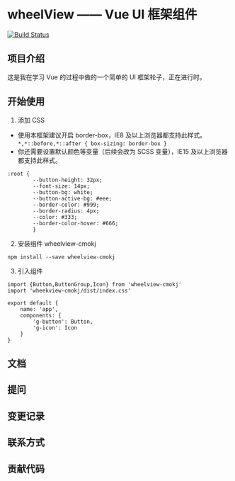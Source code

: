 # wheelView —— Vue UI 框架组件

[![Build Status](https://travis-ci.org/cmokj/wheelView-project.svg?branch=master)](https://travis-ci.org/cmokj/wheelView-project)

## 项目介绍
这是我在学习 Vue 的过程中做的一个简单的 UI 框架轮子，正在进行时。

## 开始使用
1. 添加 CSS
- 使用本框架建议开启 border-box，IE8 及以上浏览器都支持此样式。
```*,*::before,*::after { box-sizing: border-box }```
- 你还需要设置默认颜色等变量（后续会改为 SCSS 变量），IE15 及以上浏览器都支持此样式。
```
:root {
        --button-height: 32px;
        --font-size: 14px;
        --button-bg: white;
        --button-active-bg: #eee;
        --border-color: #999;
        --border-radius: 4px;
        --color: #333;
        --border-color-hover: #666;
        }
```
2. 安装组件 wheelview-cmokj
```
npm install --save wheelview-cmokj
```
3. 引入组件
```$xslt
import {Button,ButtonGroup,Icon} from 'wheelview-cmokj'
import 'wheekview-cmokj/dist/index.css'

export default {
    name: 'app',
    components: {
        'g-button': Button,
        'g-icon': Icon
    }
}
```
## 文档

## 提问

## 变更记录

## 联系方式

## 贡献代码
